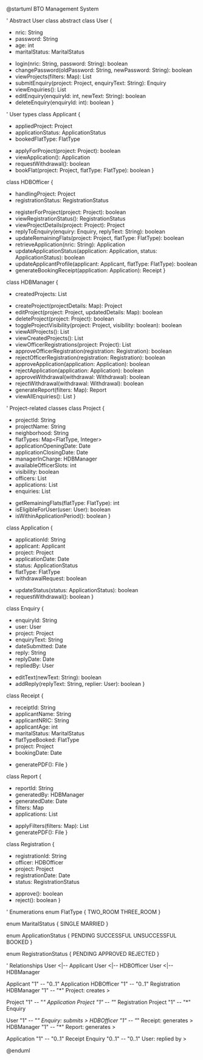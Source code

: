 @startuml BTO Management System

' Abstract User class
abstract class User {
  - nric: String
  - password: String
  - age: int
  - maritalStatus: MaritalStatus
  + login(nric: String, password: String): boolean
  + changePassword(oldPassword: String, newPassword: String): boolean
  + viewProjects(filters: Map): List<Project>
  + submitEnquiry(project: Project, enquiryText: String): Enquiry
  + viewEnquiries(): List<Enquiry>
  + editEnquiry(enquiryId: int, newText: String): boolean
  + deleteEnquiry(enquiryId: int): boolean
}

' User types
class Applicant {
  - appliedProject: Project
  - applicationStatus: ApplicationStatus
  - bookedFlatType: FlatType
  + applyForProject(project: Project): boolean
  + viewApplication(): Application
  + requestWithdrawal(): boolean
  + bookFlat(project: Project, flatType: FlatType): boolean
}

class HDBOfficer {
  - handlingProject: Project
  - registrationStatus: RegistrationStatus
  + registerForProject(project: Project): boolean
  + viewRegistrationStatus(): RegistrationStatus
  + viewProjectDetails(project: Project): Project
  + replyToEnquiry(enquiry: Enquiry, replyText: String): boolean
  + updateRemainingFlats(project: Project, flatType: FlatType): boolean
  + retrieveApplication(nric: String): Application
  + updateApplicationStatus(application: Application, status: ApplicationStatus): boolean
  + updateApplicantProfile(applicant: Applicant, flatType: FlatType): boolean
  + generateBookingReceipt(application: Application): Receipt
}

class HDBManager {
  - createdProjects: List<Project>
  + createProject(projectDetails: Map): Project
  + editProject(project: Project, updatedDetails: Map): boolean
  + deleteProject(project: Project): boolean
  + toggleProjectVisibility(project: Project, visibility: boolean): boolean
  + viewAllProjects(): List<Project>
  + viewCreatedProjects(): List<Project>
  + viewOfficerRegistrations(project: Project): List<Registration>
  + approveOfficerRegistration(registration: Registration): boolean
  + rejectOfficerRegistration(registration: Registration): boolean
  + approveApplication(application: Application): boolean
  + rejectApplication(application: Application): boolean
  + approveWithdrawal(withdrawal: Withdrawal): boolean
  + rejectWithdrawal(withdrawal: Withdrawal): boolean
  + generateReport(filters: Map): Report
  + viewAllEnquiries(): List<Enquiry>
}

' Project-related classes
class Project {
  - projectId: String
  - projectName: String
  - neighborhood: String
  - flatTypes: Map<FlatType, Integer>
  - applicationOpeningDate: Date
  - applicationClosingDate: Date
  - managerInCharge: HDBManager
  - availableOfficerSlots: int
  - visibility: boolean
  - officers: List<HDBOfficer>
  - applications: List<Application>
  - enquiries: List<Enquiry>
  + getRemainingFlats(flatType: FlatType): int
  + isEligibleForUser(user: User): boolean
  + isWithinApplicationPeriod(): boolean
}

class Application {
  - applicationId: String
  - applicant: Applicant
  - project: Project
  - applicationDate: Date
  - status: ApplicationStatus
  - flatType: FlatType
  - withdrawalRequest: boolean
  + updateStatus(status: ApplicationStatus): boolean
  + requestWithdrawal(): boolean
}

class Enquiry {
  - enquiryId: String
  - user: User
  - project: Project
  - enquiryText: String
  - dateSubmitted: Date
  - reply: String
  - replyDate: Date
  - repliedBy: User
  + editText(newText: String): boolean
  + addReply(replyText: String, replier: User): boolean
}

class Receipt {
  - receiptId: String
  - applicantName: String
  - applicantNRIC: String
  - applicantAge: int
  - maritalStatus: MaritalStatus
  - flatTypeBooked: FlatType
  - project: Project
  - bookingDate: Date
  + generatePDF(): File
}

class Report {
  - reportId: String
  - generatedBy: HDBManager
  - generatedDate: Date
  - filters: Map
  - applications: List<Application>
  + applyFilters(filters: Map): List<Application>
  + generatePDF(): File
}

class Registration {
  - registrationId: String
  - officer: HDBOfficer
  - project: Project
  - registrationDate: Date
  - status: RegistrationStatus
  + approve(): boolean
  + reject(): boolean
}

' Enumerations
enum FlatType {
  TWO_ROOM
  THREE_ROOM
}

enum MaritalStatus {
  SINGLE
  MARRIED
}

enum ApplicationStatus {
  PENDING
  SUCCESSFUL
  UNSUCCESSFUL
  BOOKED
}

enum RegistrationStatus {
  PENDING
  APPROVED
  REJECTED
}

' Relationships
User <|-- Applicant
User <|-- HDBOfficer
User <|-- HDBManager

Applicant "1" -- "0..1" Application
HDBOfficer "1" -- "0..1" Registration
HDBManager "1" -- "*" Project: creates >

Project "1" -- "*" Application
Project "1" -- "*" Registration
Project "1" -- "*" Enquiry

User "1" -- "*" Enquiry: submits >
HDBOfficer "1" -- "*" Receipt: generates >
HDBManager "1" -- "*" Report: generates >

Application "1" -- "0..1" Receipt
Enquiry "0..1" -- "0..1" User: replied by >

@enduml
